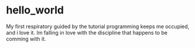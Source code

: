 # hello_world
My first respiratory guided by the tutorial
programming keeps me occupied, and i love it. Im falling in love with the discipline that happens to be comming with it.
